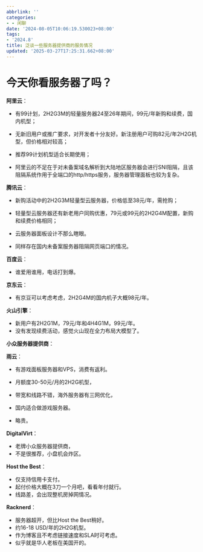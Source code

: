 ```yaml
---
abbrlink: ''
categories:
- - 闲聊
date: '2024-08-05T10:06:19.530023+08:00'
tags:
- '2024.8'
title: 泛谈一些服务器提供商的服务情况
updated: '2025-03-27T17:25:31.662+08:00'
---
```

# 今天你看服务器了吗？

**阿里云**：

* 有99计划，2H2G3M的轻量服务器24至26年期间，99元/年新购和续费，国内机型；

- 无新旧用户或推广要求，对开发者十分友好。新注册用户可购82元/年2H2G机型，但价格相对较高；

- 推荐99计划机型适合长期使用；

- 阿里云的不足在于对未备案域名解析到大陆地区服务器会进行SNI阻隔，且该阻隔系统作用于全端口的http/https服务，服务器管理面板也较为复杂。

**腾讯云**：

* 新购活动中的2H2G3M轻量型云服务器，价格低至38元/年，需抢购；
* 轻量型云服务器还有新老用户同购优惠，79元或99元的2H2G4M配置，新购和续费价格相同；

* 云服务器面板设计不那么瞎眼。
* 同样存在国内未备案服务器阻隔网页端口的情况。

**百度云**：

* 谁爱用谁用，电话打到爆。

**京东云**：

* 有京豆可以考虑考虑，2H2G4M的国内机子大概98元/年。

**火山引擎**：

* 新用户有2H2G1M，79元/年和4H4G1M，99元/年。
* 没有发现续费活动，感觉火山现在全力布局大模型了。

**小众服务器提供商**：

**雨云**：

* 有游戏面板服务器和VPS，消费有返利。
* 月额度30-50元/月的2H2G机型，

* 带宽和线路不错，海外服务器有三网优化，
* 国内适合做游戏服务器。

* 略贵。

**DigitalVirt**：

* 老牌小众服务器提供商，
* 不是很推荐，小盘机会炸区。

**Host the Best**：

* 仅支持信用卡支付。
* 起付价格大概在3刀一个月吧，看看年付就行。
* 线路差，会出现整机房掉网情况。

**Racknerd**：

* 服务器超开，但比Host the Best稍好。
* 约16-18 USD/年的2H2G机型。
* 作为博客且不考虑链接速度和SLA时可考虑。
* 似乎就是华人老板在美国开的。
